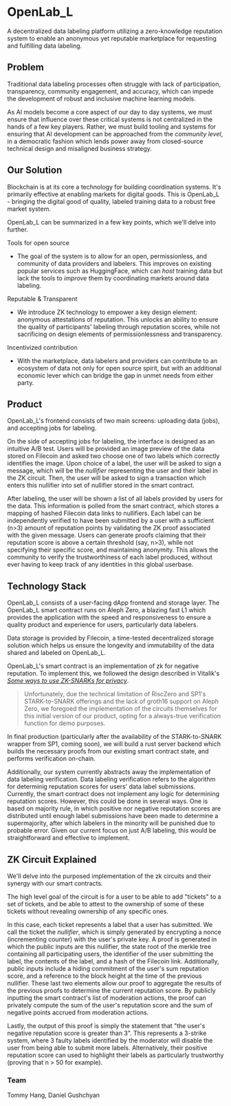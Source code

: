 # OpenLab_L

A decentralized data labeling platform utilizing a zero-knowledge reputation system to enable an anonymous yet reputable marketplace for requesting and fulfilling data labeling.

## Problem 
Traditional data labeling processes often struggle with lack of participation, transparency, community engagement, and accuracy, which can impede the development of robust and inclusive machine learning models.

As AI models become a core aspect of our day to day systems, we must ensure that influence over these critical systems is not centralized in the hands of a few key players. Rather, we must build tooling and systems for ensuring that AI development can be approached from the *community level*, in a democratic fashion which lends power away from closed-source technical design and misaligned business strategy.


## Our Solution
Blockchain is at its core a technology for building coordination systems. It's primarily effective at enabling markets for digital goods. This is OpenLab_L - bringing the digital good of quality, labeled training data to a robust free market system.


OpenLab_L can be summarized in a few key points, which we'll delve into further. 

Tools for open source
* The goal of the system is to allow for an open, permissionless, and  community of data providers and labelers. This improves on existing popular services such as HuggingFace, which can *host* training data but lack the tools to *improve* them by coordinating markets around data labeling.

Reputable & Transparent
* We introduce ZK technology to empower a key design element:  anonymous attestations of reputation. This unlocks an ability to ensure the quality of participants' labeling through reputation scores, while not sacrificing on design elements of permissionlessness and transparency.

Incentivized contribution
* With the marketplace, data labelers and providers can contribute to an ecosystem of data not only for open source spirit, but with an additional economic lever which can bridge the gap in unmet needs from either party. 

## Product

OpenLab_L's frontend consists of two main screens: uploading data (jobs), and accepting jobs for labeling. 

On the side of accepting jobs for labeling, the interface is designed as an intuitive A/B test. Users will be provided an image preview of the data stored on Filecoin and asked two choose one of two labels which correctly identifies the image. Upon choice of a label, the user will be asked to sign a message, which will be the *nullifier* representing the user and their label in the ZK circuit. Then, the user will be asked to sign a transaction which enters this nullifier into set of nullifier stored in the smart contract.

After labeling, the user will be shown a list of all labels provided by users for the data. This information is polled from the smart contract, which stores a mapping of hashed Filecoin data links to nullifiers. Each label can be independently verified to have been submitted by a user with a sufficient (n>3) amount of reputation points by validating the ZK proof associated with the given message. Users can generate proofs claiming that their reputation score is above a certain threshold (say, n>3), while not specifying their specific score, and maintaining anonymity. This allows the community to verify the trustworthiness of each label produced, without ever having to keep track of any identities in this global userbase. 


## Technology Stack

OpenLab_L consists of a user-facing dApp frontend and storage layer. The OpenLab_L smart contract runs on Aleph Zero, a blazing fast L1 which provides the application with the speed and responsiveness to ensure a quality product and experience for users, particularly data labelers. 

Data storage is provided by Filecoin, a time-tested decentralized storage solution which helps us ensure the longevity and immutability of the data shared and labeled on OpenLab_L. 

OpenLab_L's smart contract is an implementation of zk for negative reputation. To implement this, we followed the design described in Vitalik's [*Some ways to use ZK-SNARKs for privacy*](https://vitalik.eth.limo/general/2022/06/15/using_snarks.html). 

> Unfortunately, due the technical limitation of RiscZero and SP1's STARK-to-SNARK offerings and the lack of groth16 support on Aleph Zero, we foregoed the implementation of the circuits themselves for this initial version of our product, opting for a always-true verification function for demo purposes. 

In final production (particularly after the availability of the STARK-to-SNARK wrapper from SP1, coming soon), we will build a rust server backend which builds the necessary proofs from our existing smart contract state, and performs verification on-chain. 

Additionally, our system currently abstracts away the implementation of data labeling verification. Data labeling verification refers to the algorithm for determinig reputation scores for users' data label submissions. Currently, the smart contract does not implement any logic for determining reputation scores. However, this could be done in several ways. One is based on majority rule, in which positive nor negative reputation scores are distributed until enough label submissions have been made to determine a supermajority, after which labelers in the minority will be punished due to probable error. Given our current focus on just A/B labeling, this would be straightforward and effective to implement.

## ZK Circuit Explained

We'll delve into the purposed implementation of the zk circuits and their synergy with our smart contracts. 

The high level goal of the circuit is for a user to be able to add "tickets" to a set of tickets, and be able to attest to the ownership of some of these tickets without revealing ownership of any specific ones.

In this case, each ticket represents a label that a user has submitted. We call the ticket the *nullifier*, which is simply generated by encrypting a nonce (incrementing counter) with the user's private key. A proof is generated in which the public inputs are this nullifier, the state root of the merkle tree containing all participating users, the identifier of the user submitting the label, the contents of the label, and a hash of the Filecoin link. Additionally, public inputs include a hiding commitment of the user's sum reputation score, and a reference to the block height at the time of the previous nullifier. These last two elements allow our proof to aggregate the results of the previous proofs to determine the current reputation score. By publicly inputting the smart contract's list of moderation actions, the proof can privately compute the sum of the user's reputation score and the sum of negative points accrued from moderation actions. 

Lastly, the output of this proof is simply the statement that "the user's negative reputation score is greater than 3". This represents a 3-strike system, where 3 faulty labels identified by the moderator will disable the user from being able to submit more labels. Alternatively, their positive reputation score can used to highlight their labels as particularly trustworthy (proving that n > 50 for example).


### Team

Tommy Hang, Daniel Gushchyan